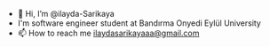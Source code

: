 - 👋 Hi, I’m @ilayda-Sarikaya
- I'm software engineer student at Bandırma Onyedi Eylül University
- 📫 How to reach me ilaydasarikayaaa@gmail.com



